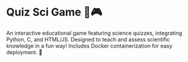 # Quiz Sci Game 🧪🎮

An interactive educational game featuring science quizzes, integrating Python, C, and HTML/JS. Designed to teach and assess scientific knowledge in a fun way! Includes Docker containerization for easy deployment. 🚀
